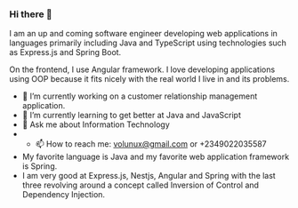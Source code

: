 ### Hi there 👋

I am an up and coming software engineer developing web applications in languages primarily including Java and TypeScript using technologies such as Express.js and Spring Boot.

On the frontend, I use Angular framework.
I love developing applications using OOP because it fits nicely with the real world I live in and its problems. 

- 🔭 I’m currently working on a customer relationship management application.
- 🌱 I’m currently learning to get better at Java and JavaScript
- 💬 Ask me about Information Technology
- - 📫 How to reach me: volunux@gmail.com or +2349022035587
- My favorite language is Java and my favorite web application framework is Spring.
- I am very good at Express.js, Nestjs, Angular and Spring with the last three revolving around a concept called Inversion of Control and Dependency Injection.
